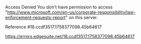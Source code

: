 Access Denied
You don't have permission to access "http://www.microsoft.com/en-us/corporate-responsibility/law-enforcement-requests-report" on this server.

Reference #18.ccdf3517.1758377098.45b64617

https://errors.edgesuite.net/18.ccdf3517.1758377098.45b64617